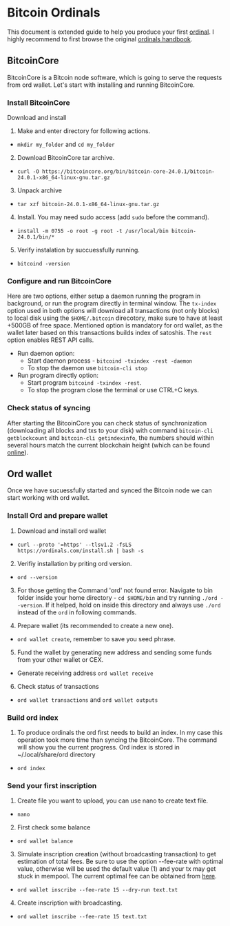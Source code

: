 # Bitcoin Ordinals
This document is extended guide to help you produce your first [ordinal](https://ordinals.com/). I highly recommend to first browse the original [ordinals handbook](https://docs.ordinals.com/).

## BitcoinCore
BitcoinCore is a Bitcoin node software, which is going to serve the requests from ord wallet. Let's start with installing and running BitcoinCore.

### Install BitcoinCore
Download and install 

1. Make and enter directory for following actions.
- `mkdir my_folder` and `cd my_folder`

2. Download BitcoinCore tar archive.
- `curl -O https://bitcoincore.org/bin/bitcoin-core-24.0.1/bitcoin-24.0.1-x86_64-linux-gnu.tar.gz`

3. Unpack archive 
- `tar xzf bitcoin-24.0.1-x86_64-linux-gnu.tar.gz`

4. Install. You may need sudo access (add `sudo` before the command).
- `install -m 0755 -o root -g root -t /usr/local/bin bitcoin-24.0.1/bin/*`

5. Verify instalation by succuessfully running.
- `bitcoind -version`

### Configure and run BitcoinCore
Here are two options, either setup a daemon running the program in background, or run the program directly in terminal window. The `tx-index` option used in both options will download all transactions (not only blocks) to local disk using the `$HOME/.bitcoin` direcotory, make sure to have at least +500GB of free space. Mentioned option is mandatory for ord wallet, as the wallet later based on this transactions builds index of satoshis. The `rest` option enables REST API calls.

- Run daemon option:
  - Start daemon process - `bitcoind -txindex -rest -daemon`
  - To stop the daemon use `bitcoin-cli stop`
- Run program directly option:
  - Start program `bitcoind -txindex -rest`.
  - To stop the program close the terminal or use CTRL+C keys.

### Check status of syncing
After starting the BitcoinCore you can check status of synchronization (downloading all blocks and txs to your disk) with command `bitcoin-cli getblockcount` and `bitcoin-cli getindexinfo`, the numbers should within several hours match the current blockchain height (which can be found [online](https://mempool.space/)).

## Ord wallet
Once we have sucuessfully started and synced the Bitcoin node we can start working with ord wallet.

### Install Ord and prepare wallet

1. Download and install ord wallet
- `curl --proto '=https' --tlsv1.2 -fsLS https://ordinals.com/install.sh | bash -s`

2. Verifiy installation by priting ord version.
- `ord --version`

3. For those getting the Command 'ord' not found error. Navigate to bin folder inside your home directory - `cd $HOME/bin` and try running `./ord --version`. If it helped, hold on inside this directory and always use `./ord` instead of the `ord` in following commands. 

4. Prepare wallet (its recommended to create a new one).
- `ord wallet create`, remember to save you seed phrase.

5. Fund the wallet by generating new address and sending some funds from your other wallet or CEX.
- Generate receiving address `ord wallet receive`

6. Check status of transactions
- `ord wallet transactions` and `ord wallet outputs`

### Build ord index
1. To produce ordinals the ord first needs to build an index. In my case this operation took more time than syncing the BitcoinCore. The command will show you the current progress. Ord index is stored in ~/.local/share/ord directory
- `ord index`

### Send your first inscription
1. Create file you want to upload, you can use nano to create text file.
- `nano`
2. First check some balance
- `ord wallet balance`
3. Simulate inscription creation (without broadcasting transaction) to get estimation of total fees. Be sure to use the option --fee-rate with optimal value, otherwise will be used the default value (1) and your tx may get stuck in mempool. The current optimal fee can be obtained from [here](https://fees.truelevel.io/#/btc).
- `ord wallet inscribe --fee-rate 15 --dry-run text.txt`
4. Create inscription with broadcasting.
- `ord wallet inscribe --fee-rate 15 text.txt`